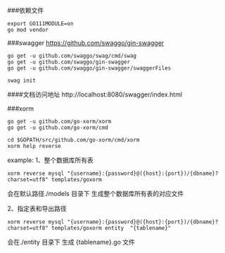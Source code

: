 ###依赖文件
```
export GO111MODULE=on
go mod vendor
```

###swagger
https://github.com/swaggo/gin-swagger
```
go get -u github.com/swaggo/swag/cmd/swag
go get -u github.com/swaggo/gin-swagger
go get -u github.com/swaggo/gin-swagger/swaggerFiles

swag init

```

####文档访问地址
http://localhost:8080/swagger/index.html

###xorm
```
go get -u github.com/go-xorm/xorm
go get -u github.com/go-xorm/cmd

cd $GOPATH/src/github.com/go-xorm/cmd/xorm
xorm help reverse
```
example:
1、整个数据库所有表
```
xorm reverse mysql "{username}:{password}@({host}:{port})/{dbname}?charset=utf8" templates/goxorm
```
会在默认路径./models 目录下 生成整个数据库所有表的对应文件

2、指定表和导出路径
```
xorm reverse mysql "{username}:{password}@({host}:{port})/{dbname}?charset=utf8" templates/goxorm entity  "{tablename}"
```

会在./entity 目录下 生成 {tablename}.go 文件